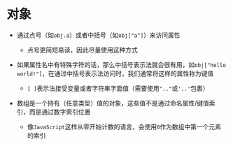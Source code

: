 对象
===

- 通过点号（如`obj.a`）或者中括号（如`obj["a"]`）来访问属性
  - 点号更简短易读，因此尽量使用这种方式
  
- 如果属性名中有特殊字符的话，那么中括号表示法就会很有用，如`obj["hello world!"]`，在通过中括号表示法访问时，我们通常将这样的属性称为键值
  - `[ ]`表示法接受变量或者字符串字面值（需要使用`".."`或`'..'`包裹）

- 数组是一个持有（任意类型）值的对象，这些值不是通过命名属性/键值索引，而是通过数字索引位置
  - 像`JavaScript`这样从零开始计数的语言，会使用`0`作为数组中第一个元素的索引